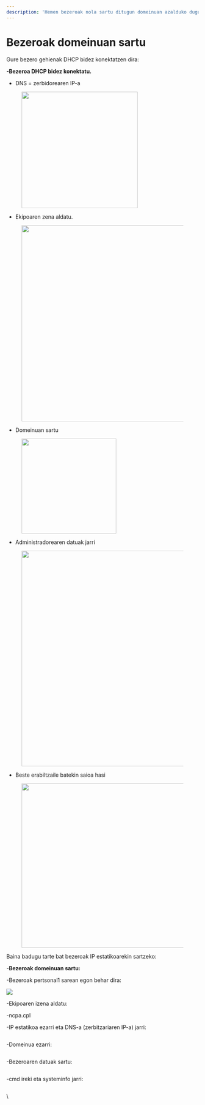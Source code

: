 ```yaml
---
description: 'Hemen bezeroak nola sartu ditugun domeinuan azalduko dugu:'
---
```


# Bezeroak domeinuan sartu

Gure bezero gehienak DHCP bidez konektatzen dira:

**-Bezeroa DHCP bidez konektatu.**

* DNS = zerbidorearen IP-a

<figure><img src="../.gitbook/assets/unknown (16).png" alt="" width="304"><figcaption></figcaption></figure>

* Ekipoaren zena aldatu.

<figure><img src="../.gitbook/assets/unknown (17).png" alt="" width="512"><figcaption></figcaption></figure>

* Domeinuan sartu

<figure><img src="../.gitbook/assets/unknown (18).png" alt="" width="248"><figcaption></figcaption></figure>



* Administradorearen datuak jarri

<figure><img src="../.gitbook/assets/unknown (19).png" alt="" width="563"><figcaption></figcaption></figure>



* Beste erabiltzaile batekin saioa hasi

<figure><img src="../.gitbook/assets/unknown (20).png" alt="" width="429"><figcaption></figcaption></figure>

Baina badugu tarte bat bezeroak IP estatikoarekin sartzeko:

-**Bezeroak domeinuan sartu:**

-Bezeroak pertsonal1 sarean egon behar dira:



![](<../.gitbook/assets/unknown (10).png>)



-Ekipoaren izena aldatu:

-ncpa.cpl

-IP estatikoa ezarri eta DNS-a (zerbitzariaren IP-a) jarri:

<figure><img src="../.gitbook/assets/unknown (3) (1).png" alt=""><figcaption></figcaption></figure>



-Domeinua ezarri:

<figure><img src="../.gitbook/assets/unknown (6) (1).png" alt=""><figcaption></figcaption></figure>

-Bezeroaren datuak sartu:

<figure><img src="../.gitbook/assets/unknown (20).png" alt=""><figcaption></figcaption></figure>

-cmd ireki eta systeminfo jarri:

<figure><img src="../.gitbook/assets/image (1).png" alt=""><figcaption></figcaption></figure>

\


